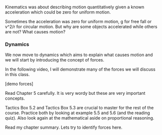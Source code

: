 Kinematics was about describing motion quantitatively given a known acceleration which could be zero for uniform motion. 

Sometimes the acceleration was zero for uniform motion, g for free fall or <lrn-math inline> v^2/r </lrn-math> for circular motion. But why are some objects accelerated while others are not? What causes motion?

### Dynamics

We now move to dynamics which aims to explain what causes motion and we will start by introducing the concept of forces. 

In the following video, I will demonstrate many of the forces we will discuss in this class. 

[demo forces]

Read Chapter 5 carefully. It is very wordy but these are very important concepts. 

<lrndesign-sidenote label="Instructor Note" icon="bookmark" bg-color="#c2e5f2">
Tactics Box 5.2 and Tactics Box 5.3 are crucial to master for the rest of the course. Practice both by looking at example 5.5 and 5.6 (and the reading quiz). Also look again at the mathematical aside on proportional reasoning.
</lrndesign-sidenote>


Read my chapter summary. Lets try to identify forces here.   